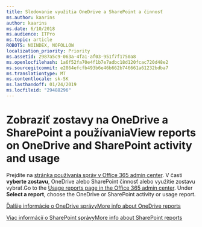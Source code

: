 ```yaml
---
title: Sledovanie využitia OneDrive a SharePoint a činnosť
ms.author: kaarins
author: kaarins
ms.date: 6/10/2018
ms.audience: ITPro
ms.topic: article
ROBOTS: NOINDEX, NOFOLLOW
localization_priority: Priority
ms.assetid: 2987a5c9-063a-4fa1-af03-951f7f1750a8
ms.openlocfilehash: 1a6f52fa70e4f1b7e7adbc18d120fcac720d48e2
ms.sourcegitcommit: e2864efcfb493b6e46b662b746661a61232bdba7
ms.translationtype: MT
ms.contentlocale: sk-SK
ms.lasthandoff: 01/24/2019
ms.locfileid: "29488296"
---
```

# <a name="view-reports-on-onedrive-and-sharepoint-activity-and-usage"></a><span data-ttu-id="75a5a-102">Zobraziť zostavy na OneDrive a SharePoint a používania</span><span class="sxs-lookup"><span data-stu-id="75a5a-102">View reports on OneDrive and SharePoint activity and usage</span></span>

<span data-ttu-id="75a5a-p101">Prejdite na [stránka používania správ v Office 365 admin center](https://admin.microsoft.com/AdminPortal/Home). V časti **vyberte zostavu**, OneDrive alebo SharePoint činnosť alebo využitie zostavu vybrať.</span><span class="sxs-lookup"><span data-stu-id="75a5a-p101">Go to the [Usage reports page in the Office 365 admin center](https://admin.microsoft.com/AdminPortal/Home). Under **Select a report**, choose the OneDrive or SharePoint activity or usage report.</span></span> 
  
[<span data-ttu-id="75a5a-105">Ďalšie informácie o OneDrive správy</span><span class="sxs-lookup"><span data-stu-id="75a5a-105">More info about OneDrive reports</span></span>](https://go.microsoft.com/fwlink/?linkid=875239)
  
[<span data-ttu-id="75a5a-106">Viac informácií o SharePoint správy</span><span class="sxs-lookup"><span data-stu-id="75a5a-106">More info about SharePoint reports</span></span>](https://go.microsoft.com/fwlink/?linkid=875240)
  

